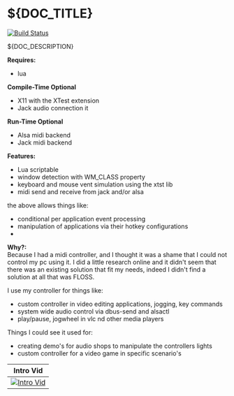 ${DOC_TITLE}
=======
[![Build Status](https://travis-ci.org/enetheru/midi2input.svg?branch=master)](https://travis-ci.org/enetheru/midi2input)

${DOC_DESCRIPTION}

**Requires:**
  * lua

**Compile-Time Optional**
  * X11 with the XTest extension
  * Jack audio connection it

**Run-Time Optional**
  * Alsa midi backend
  * Jack midi backend

**Features:**
  * Lua scriptable
  * window detection with WM_CLASS property
  * keyboard and mouse vent simulation using the xtst lib
  * midi send and receive from jack and/or alsa

the above allows things like:
  * conditional per application event processing
  * manipulation of applications via their hotkey configurations
  * 

**Why?:**<br>
Because I had a midi controller, and I thought it was a shame that I could not
control my pc using it. I did a little research online and it didn't seem that
there was an existing solution that fit my needs, indeed I didn't find a
solution at all that was FLOSS.

I use my controller for things like:
  * custom controller in video editing applications, jogging, key commands
  * system wide audio control via dbus-send and alsactl
  * play/pause, jogwheel in vlc nd other media players

Things I could see it used for:
  * creating demo's for audio shops to manipulate the controllers lights
  * custom controller for a video game in specific scenario's

| Intro Vid |
| --------- |
| [![Intro Vid](https://img.youtube.com/vi/wr1AqlDXnYI/0.jpg)](http://www.youtube.com/watch?v=wr1AqlDXnYI) | 
